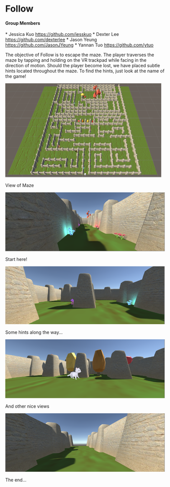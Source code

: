 # Follow

#### Group Members
\* Jessica Kuo <https://github.com/jesskuo>
\* Dexter Lee <https://github.com/dexterlee>
\* Jason Yeung <https://github.com/JasonJYeung>
\* Yannan Tuo <https://github.com/ytuo>

The objective of Follow is to escape the maze. The player traverses the maze by tapping and holding on the VR trackpad while facing in the direction of motion. Should the player become lost, we have placed subtle hints located throughout the maze. To find the hints, just look at the name of the game! 

![Alt text](/overheadview.PNG?raw=true "Overhead")

View of Maze

![Alt text](/startview.PNG?raw=true "Start")

Start here!

![Alt text](/mushroomview.PNG?raw=true "Mushrooms")

Some hints along the way...

![Alt text](/catview.PNG?raw=true "Cat")

And other nice views

![Alt text](/endview.PNG?raw=true "Freedom! ... ?")

The end...

